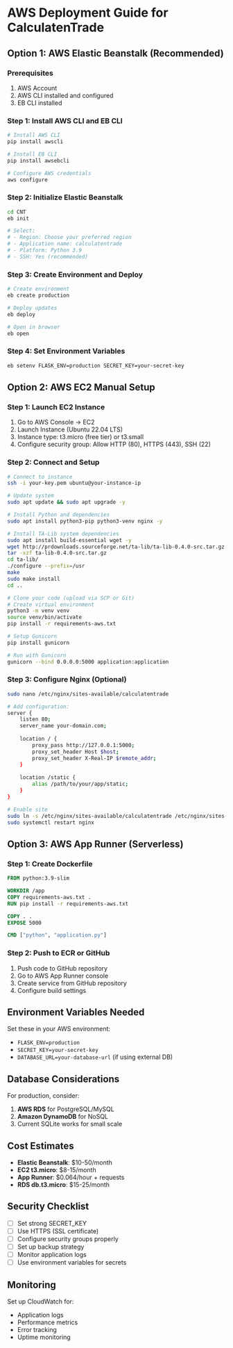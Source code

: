 # AWS Deployment Guide for CalculatenTrade

## Option 1: AWS Elastic Beanstalk (Recommended)

### Prerequisites
1. AWS Account
2. AWS CLI installed and configured
3. EB CLI installed

### Step 1: Install AWS CLI and EB CLI
```bash
# Install AWS CLI
pip install awscli

# Install EB CLI
pip install awsebcli

# Configure AWS credentials
aws configure
```

### Step 2: Initialize Elastic Beanstalk
```bash
cd CNT
eb init

# Select:
# - Region: Choose your preferred region
# - Application name: calculatentrade
# - Platform: Python 3.9
# - SSH: Yes (recommended)
```

### Step 3: Create Environment and Deploy
```bash
# Create environment
eb create production

# Deploy updates
eb deploy

# Open in browser
eb open
```

### Step 4: Set Environment Variables
```bash
eb setenv FLASK_ENV=production SECRET_KEY=your-secret-key
```

## Option 2: AWS EC2 Manual Setup

### Step 1: Launch EC2 Instance
1. Go to AWS Console → EC2
2. Launch Instance (Ubuntu 22.04 LTS)
3. Instance type: t3.micro (free tier) or t3.small
4. Configure security group: Allow HTTP (80), HTTPS (443), SSH (22)

### Step 2: Connect and Setup
```bash
# Connect to instance
ssh -i your-key.pem ubuntu@your-instance-ip

# Update system
sudo apt update && sudo apt upgrade -y

# Install Python and dependencies
sudo apt install python3-pip python3-venv nginx -y

# Install TA-Lib system dependencies
sudo apt install build-essential wget -y
wget http://prdownloads.sourceforge.net/ta-lib/ta-lib-0.4.0-src.tar.gz
tar -xzf ta-lib-0.4.0-src.tar.gz
cd ta-lib/
./configure --prefix=/usr
make
sudo make install
cd ..

# Clone your code (upload via SCP or Git)
# Create virtual environment
python3 -m venv venv
source venv/bin/activate
pip install -r requirements-aws.txt

# Setup Gunicorn
pip install gunicorn

# Run with Gunicorn
gunicorn --bind 0.0.0.0:5000 application:application
```

### Step 3: Configure Nginx (Optional)
```bash
sudo nano /etc/nginx/sites-available/calculatentrade

# Add configuration:
server {
    listen 80;
    server_name your-domain.com;
    
    location / {
        proxy_pass http://127.0.0.1:5000;
        proxy_set_header Host $host;
        proxy_set_header X-Real-IP $remote_addr;
    }
    
    location /static {
        alias /path/to/your/app/static;
    }
}

# Enable site
sudo ln -s /etc/nginx/sites-available/calculatentrade /etc/nginx/sites-enabled/
sudo systemctl restart nginx
```

## Option 3: AWS App Runner (Serverless)

### Step 1: Create Dockerfile
```dockerfile
FROM python:3.9-slim

WORKDIR /app
COPY requirements-aws.txt .
RUN pip install -r requirements-aws.txt

COPY . .
EXPOSE 5000

CMD ["python", "application.py"]
```

### Step 2: Push to ECR or GitHub
1. Push code to GitHub repository
2. Go to AWS App Runner console
3. Create service from GitHub repository
4. Configure build settings

## Environment Variables Needed

Set these in your AWS environment:
- `FLASK_ENV=production`
- `SECRET_KEY=your-secret-key`
- `DATABASE_URL=your-database-url` (if using external DB)

## Database Considerations

For production, consider:
1. **AWS RDS** for PostgreSQL/MySQL
2. **Amazon DynamoDB** for NoSQL
3. Current SQLite works for small scale

## Cost Estimates

- **Elastic Beanstalk**: $10-50/month
- **EC2 t3.micro**: $8-15/month
- **App Runner**: $0.064/hour + requests
- **RDS db.t3.micro**: $15-25/month

## Security Checklist

- [ ] Set strong SECRET_KEY
- [ ] Use HTTPS (SSL certificate)
- [ ] Configure security groups properly
- [ ] Set up backup strategy
- [ ] Monitor application logs
- [ ] Use environment variables for secrets

## Monitoring

Set up CloudWatch for:
- Application logs
- Performance metrics
- Error tracking
- Uptime monitoring